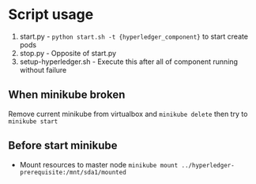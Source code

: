 # Script usage

1. start.py - `python start.sh -t {hyperledger_component}` to start create pods
2. stop.py - Opposite of start.py
3. setup-hyperledger.sh - Execute this after all of component running without failure

## When minikube broken

Remove current minikube from virtualbox and `minikube delete` then try to `minikube start`

## Before start minikube

- Mount resources to master node `minikube mount ../hyperledger-prerequisite:/mnt/sda1/mounted`
